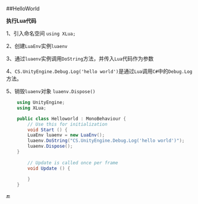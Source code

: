 ##HelloWorld

**执行Lua代码**

1、引入命名空间 `using XLua;`

2、创建`LuaEnv`实例`luaenv`

3、通过`luaenv`实例调用`DoString`方法，并传入`Lua`代码作为参数

4、`CS.UnityEngine.Debug.Log('hello world')`是通过`Lua`调用`C#`中的`Debug.Log`方法。

5、销毁`luaenv`对象 `luaenv.Dispose()`

```csharp
    using UnityEngine;
    using XLua;

    public class Helloworld : MonoBehaviour {
        // Use this for initialization
        void Start () {
        LuaEnv luaenv = new LuaEnv();
        luaenv.DoString("CS.UnityEngine.Debug.Log('hello world')");
        luaenv.Dispose();
    }
	
        // Update is called once per frame
        void Update () {
	
        }
    }
```

🔚